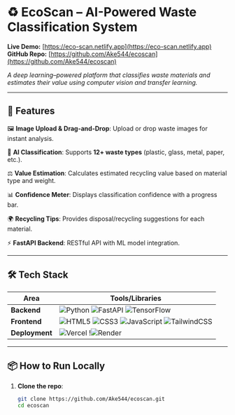 # ♻️ EcoScan – AI-Powered Waste Classification System  

**Live Demo:** [https://eco-scan.netlify.app](https://eco-scan.netlify.app)  
**GitHub Repo:** [https://github.com/Ake544/ecoscan](https://github.com/Ake544/ecoscan)  

*A deep learning–powered platform that classifies waste materials and estimates their value using computer vision and transfer learning.*  

---

## 🚀 **Features**  
🖼️ **Image Upload & Drag-and-Drop**: Upload or drop waste images for instant analysis.  

🤖 **AI Classification**: Supports **12+ waste types** (plastic, glass, metal, paper, etc.).  

⚖️ **Value Estimation**: Calculates estimated recycling value based on material type and weight.  

📊 **Confidence Meter**: Displays classification confidence with a progress bar.  

🌍 **Recycling Tips**: Provides disposal/recycling suggestions for each material.  

⚡ **FastAPI Backend**: RESTful API with ML model integration.  

---

## 🛠️ **Tech Stack**  
| **Area**       | **Tools/Libraries**                                                                                                  |  
|----------------|----------------------------------------------------------------------------------------------------------------------|  
| **Backend**    | ![Python](https://img.shields.io/badge/Python-3776AB?logo=python&logoColor=white) ![FastAPI](https://img.shields.io/badge/FastAPI-009688?logo=fastapi&logoColor=white) ![TensorFlow](https://img.shields.io/badge/TensorFlow-FF6F00?logo=tensorflow&logoColor=white) |  
| **Frontend**   | ![HTML5](https://img.shields.io/badge/HTML5-E34F26?logo=html5&logoColor=white) ![CSS3](https://img.shields.io/badge/CSS3-1572B6?logo=css3&logoColor=white) ![JavaScript](https://img.shields.io/badge/JavaScript-F7DF1E?logo=javascript&logoColor=black) ![TailwindCSS](https://img.shields.io/badge/TailwindCSS-38B2AC?logo=tailwindcss&logoColor=white) |  
| **Deployment** | ![Vercel](https://img.shields.io/badge/Vercel-000000?logo=vercel&logoColor=white) !![Render](https://img.shields.io/badge/Render-46E3B7?logo=render&logoColor=white) | 

---

## 📦 **How to Run Locally**  

1. **Clone the repo**:  
   ```bash
   git clone https://github.com/Ake544/ecoscan.git
   cd ecoscan

